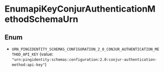 

# EnumapiKeyConjurAuthenticationMethodSchemaUrn

## Enum


* `URN_PINGIDENTITY_SCHEMAS_CONFIGURATION_2_0_CONJUR_AUTHENTICATION_METHOD_API_KEY` (value: `"urn:pingidentity:schemas:configuration:2.0:conjur-authentication-method:api-key"`)



